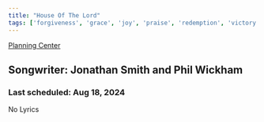 ```yaml
---
title: "House Of The Lord"
tags: ['forgiveness', 'grace', 'joy', 'praise', 'redemption', 'victory', 'worship']
---
```


[Planning Center](https://services.planningcenteronline.com/songs/26163751)

## Songwriter: Jonathan Smith and Phil Wickham
### Last scheduled: Aug 18, 2024          

No Lyrics
